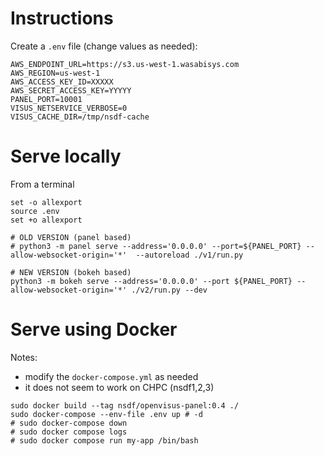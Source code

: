 # Instructions

Create a `.env` file (change values as needed):

```
AWS_ENDPOINT_URL=https://s3.us-west-1.wasabisys.com
AWS_REGION=us-west-1
AWS_ACCESS_KEY_ID=XXXXX
AWS_SECRET_ACCESS_KEY=YYYYY
PANEL_PORT=10001
VISUS_NETSERVICE_VERBOSE=0
VISUS_CACHE_DIR=/tmp/nsdf-cache
```

# Serve locally

From a terminal

```
set -o allexport
source .env
set +o allexport

# OLD VERSION (panel based)
# python3 -m panel serve --address='0.0.0.0' --port=${PANEL_PORT} --allow-websocket-origin='*'  --autoreload ./v1/run.py

# NEW VERSION (bokeh based)
python3 -m bokeh serve --address='0.0.0.0' --port ${PANEL_PORT} --allow-websocket-origin='*' ./v2/run.py --dev 
```

# Serve using Docker

Notes:
- modify the `docker-compose.yml` as needed
- it does not seem to work on CHPC (nsdf1,2,3)

```
sudo docker build --tag nsdf/openvisus-panel:0.4 ./ 
sudo docker-compose --env-file .env up # -d 
# sudo docker-compose down
# sudo docker compose logs 
# sudo docker compose run my-app /bin/bash 
```
